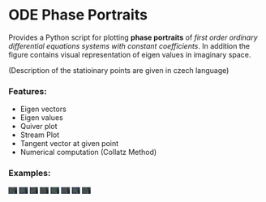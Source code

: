 # ODE Phase Portraits
Provides a Python script for plotting **phase portraits** of *first order ordinary differential equations systems with constant coefficients*. In addition the figure contains visual representation of eigen values in imaginary space.

(Description of the statioinary points are given in czech language)

### Features:
- Eigen vectors
- Eigen values
- Quiver plot
- Stream Plot
- Tangent vector at given point
- Numerical computation (Collatz Method)

### Examples:
<img src="/img/phase_portrait_dark1.png" alt="phase-portrait" style="height: 0.9em;"/>
<img src="/img/phase_portrait_dark2.png" alt="phase-portrait" style="height: 0.9em;"/>
<img src="/img/phase_portrait_dark3.png" alt="phase-portrait" style="height: 0.9em;"/>
<img src="/img/phase_portrait_dark4.png" alt="phase-portrait" style="height: 0.9em;"/>
<img src="/img/phase_portrait_dark5.png" alt="phase-portrait" style="height: 0.9em;"/>
<img src="/img/phase_portrait_dark6.png" alt="phase-portrait" style="height: 0.9em;"/>
<img src="/img/phase_portrait_dark7.png" alt="phase-portrait" style="height: 0.9em;"/>
<img src="/img/phase_portrait_dark8.png" alt="phase-portrait" style="height: 0.9em;"/>

